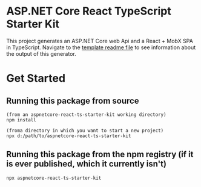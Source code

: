 # ASP.NET Core React TypeScript Starter Kit

This project generates an ASP.NET Core web Api and a React + MobX SPA in TypeScript. Navigate to the [template readme file](template/README.md) to see information about the output of this generator.


# Get Started

## Running this package from source
```
(from an aspnetcore-react-ts-starter-kit working directory)
npm install

(froma directory in which you want to start a new project)
npx d:/path/to/aspnetcore-react-ts-starter-kit
```

## Running this package from the npm registry (if it is ever published, which it currently isn't)
```
npx aspnetcore-react-ts-starter-kit
```